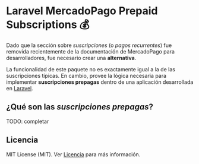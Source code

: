 # Laravel MercadoPago Prepaid Subscriptions 💰

Dado que la sección sobre *suscripciones* (o *pagos recurrentes*) fue removida recientemente de la documentación de MercadoPago para desarrolladores, fue necesario crear una **alternativa**.

La funcionalidad de este paquete no es exactamente igual a la de las suscripciones típicas. En cambio, provee la lógica necesaria para implementar **suscripciones prepagas** dentro de una aplicación desarrollada en [Laravel](https://laravel.com).

## ¿Qué son las *suscripciones prepagas*?

TODO: completar


## Licencia

MIT License (MIT). Ver [Licencia](LICENSE.md) para más información.
